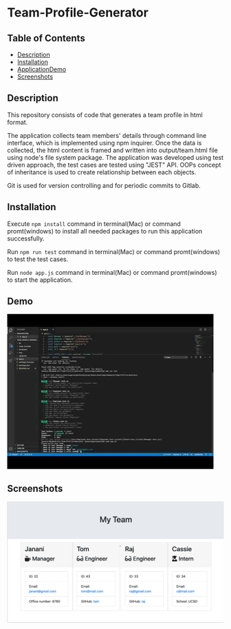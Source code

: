 # Team-Profile-Generator

## Table of Contents

* [Description](#description)
* [Installation](#installation)
* [ApplicationDemo](#demo)
* [Screenshots](#screenshots)

## Description 

This repository consists of code that generates a team profile in html format.

The application collects team members' details through command line interface, which is implemented using npm inquirer. Once the data is collected, the html content is framed and written into output/team.html file using node's file system package. The application was developed using test driven approach, the test cases are tested using "JEST" API. OOPs concept of inheritance is used to create relationship between each objects.

Git is used for version controlling and for periodic commits to Gitlab.

## Installation

Execute ``` npm install ``` command in terminal(Mac) or command promt(windows) to install all needed packages to run this application successfully.

Run ``` npm run test ``` command in terminal(Mac) or command promt(windows) to test the test cases.

Run ``` node app.js ``` command in terminal(Mac) or command promt(windows) to start the application.


## Demo

[![Demo](images/preview.jpg)](http://www.youtube.com/watch?v=KCNszPv0rws "Demo")

## Screenshots
<img src="images/1.png"><br>